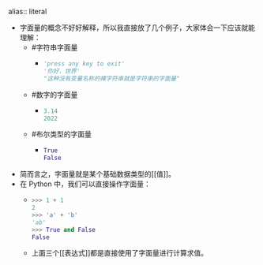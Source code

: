 alias:: literal

- 字面量的概念不好好解释，所以我直接放了几个例子，大家体会一下应该就能理解：
	- #字符串字面量
		- ```python
		  'press any key to exit'
		  '你好，世界'
		  "这种没有变量名称的裸字符串就是字符串的字面量"
		  ```
	- #数字的字面量
		- ```python
		  3.14
		  2022
		  ```
	- #布尔类型的字面量
		- ```python
		  True
		  False
		  ```
- 简而言之，字面量就是某个基础数据类型的[[值]]。
- 在 Python 中，我们可以直接操作字面量：
	- ```python
	  >>> 1 + 1
	  2
	  >>> 'a' + 'b'
	  'ab'
	  >>> True and False
	  False
	  ```
	- 上面三个[[表达式]]都是直接使用了字面量进行计算求值。